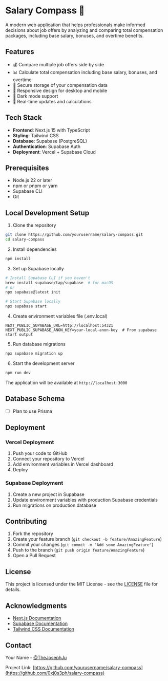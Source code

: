 # Salary Compass 🧭

A modern web application that helps professionals make informed decisions about job offers by analyzing and comparing total compensation packages, including base salary, bonuses, and overtime benefits.

## Features

- 💰 Compare multiple job offers side by side
- 📊 Calculate total compensation including base salary, bonuses, and overtime
- 🔐 Secure storage of your compensation data
- 📱 Responsive design for desktop and mobile
- 🌙 Dark mode support
- 🔄 Real-time updates and calculations

## Tech Stack

- **Frontend**: Next.js 15 with TypeScript
- **Styling**: Tailwind CSS
- **Database**: Supabase (PostgreSQL)
- **Authentication**: Supabase Auth
- **Deployment**: Vercel + Supabase Cloud

## Prerequisites

- Node.js 22 or later
- npm or pnpm or yarn
- Supabase CLI
- Git

## Local Development Setup

1. Clone the repository
```bash
git clone https://github.com/yourusername/salary-compass.git
cd salary-compass
```

2. Install dependencies
```bash
npm install
```

3. Set up Supabase locally
```bash
# Install Supabase CLI if you haven't
brew install supabase/tap/supabase  # for macOS
# or
npx supabase@latest init

# Start Supabase locally
npx supabase start
```

4. Create environment variables file (.env.local)
```env
NEXT_PUBLIC_SUPABASE_URL=http://localhost:54321
NEXT_PUBLIC_SUPABASE_ANON_KEY=your-local-anon-key  # From supabase start output
```

5. Run database migrations
```bash
npx supabase migration up
```

6. Start the development server
```bash
npm run dev
```

The application will be available at `http://localhost:3000`

## Database Schema

- [ ] Plan to use Prisma

## Deployment

### Vercel Deployment
1. Push your code to GitHub
2. Connect your repository to Vercel
3. Add environment variables in Vercel dashboard
4. Deploy

### Supabase Deployment
1. Create a new project in Supabase
2. Update environment variables with production Supabase credentials
3. Run migrations on production database

## Contributing

1. Fork the repository
2. Create your feature branch (`git checkout -b feature/AmazingFeature`)
3. Commit your changes (`git commit -m 'Add some AmazingFeature'`)
4. Push to the branch (`git push origin feature/AmazingFeature`)
5. Open a Pull Request

## License

This project is licensed under the MIT License - see the [LICENSE](LICENSE) file for details.

## Acknowledgments

- [Next.js Documentation](https://nextjs.org/docs)
- [Supabase Documentation](https://supabase.com/docs)
- [Tailwind CSS Documentation](https://tailwindcss.com/docs)

## Contact

Your Name - [@TheJosephJu](https://twitter.com/TheJosephJu)

Project Link: [https://github.com/yourusername/salary-compass](https://github.com/0xj0s3ph/salary-compass)
